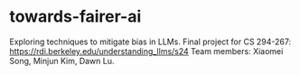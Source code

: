 # towards-fairer-ai
Exploring techniques to mitigate bias in LLMs. 
Final project for CS 294-267: https://rdi.berkeley.edu/understanding_llms/s24
Team members: Xiaomei Song, Minjun Kim, Dawn Lu.
